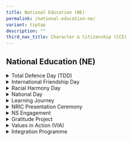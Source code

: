 ```yaml
---
title: National Education (NE)
permalink: /national-education-ne/
variant: tiptap
description: ""
third_nav_title: Character & Citizenship (CCE)
---
```

<h2>National Education (NE)</h2>
<div data-type="detailGroup" class="isomer-accordion isomer-accordion-white">
<details class="isomer-details">
<summary>Total Defence Day (TDD)</summary>
<div data-type="detailsContent" class="isomer-details-content">
<p></p>
<div class="isomer-image-wrapper">
<img style="width: 100%" height="auto" width="100%" alt="" src="/images/CCE/2024_Total_Defence_Day_Write_Up.jpg">
</div>
</div>
</details>
<details class="isomer-details">
<summary>International Friendship Day</summary>
<div data-type="detailsContent" class="isomer-details-content">
<p>
<br>Ahmad Ibrahim Secondary School is proud to celebrate International Friendship
Day on 9th April 2025 with an engaging assembly programme that highlights
the importance of forging friendships and embracing cultural exchange in
our diverse ASEAN region. We invited the National Library Board (NLB) for
the programme where we curated an interactive experience centred on the
theme “Forging Friendships in a Complex World.” Students will explore powerful
stories such as The Rent Collector, Girl of the Southern Sea, My Father,
The Panda Killer, and Lotus Flower Champion, each reflecting the strength
of friendship, resilience, and cultural understanding. These featured books
are also available on Sora, our digital library, ensuring that students
can continue their journey of discovery beyond the event.
<br>
<br>The assembly also featured quizzes on ASEAN cultures, book trailers, and
reflective discussions, encouraging students to connect the stories to
their own lives and the broader ASEAN context. Adding to the festivities,
Sec 1-3 ISPR students will set up vibrant booths to showcase traditional
games, share insights on bilateral ties, and invite everyone to contribute
to a well-wishing tree-fostering bonds of friendship across our school
community. Through these activities, we hope to inspire every student to
appreciate the richness of our region’s cultures and the vital role of
friendship in building a harmonious and inclusive society.</p>
<div class="iframe-wrapper">
<iframe height="569" width="960" allowfullscreen="true" frameborder="0" src="https://docs.google.com/presentation/d/e/2PACX-1vQniyDfyoBbQUab-vau2KazvGZkwcMOb3MMZWWhoad5C5GU-Zm9GznGDyWjtqhK9_YDD-B5Q1ikPw_x/pubembed?start=true&amp;loop=true&amp;delayms=10000"></iframe>
</div>
<p></p>
<div class="isomer-image-wrapper">
<img style="width: 100%" height="auto" width="100%" alt="International Friendship Day 2024" src="/images/CCE/2024_International_Friendship_Day_Write_Up.jpg">
</div>
</div>
</details>
<details class="isomer-details">
<summary>Racial Harmony Day</summary>
<div data-type="detailsContent" class="isomer-details-content">
<p><em>Contents coming up soon!</em>
</p>
</div>
</details>
<details class="isomer-details">
<summary>National Day</summary>
<div data-type="detailsContent" class="isomer-details-content">
<p></p>
<div class="isomer-image-wrapper">
<img style="width: 100%" height="auto" width="100%" alt="National Day 2024" src="/images/CCE/2024_National_Day_Write_Up.jpg">
</div>
</div>
</details>
<details class="isomer-details">
<summary>Learning Journey</summary>
<div data-type="detailsContent" class="isomer-details-content">
<h4><strong>Secondary 2 Learning Journey to the National Museum of Singapore</strong></h4>
<p>On 7 February 2025, our Secondary 2 cohort embarked on a meaningful learning
journey to the National Museum of Singapore, participating in the Museum-based
Learning Programme, "Artefactually Speaking." This visit aimed to deepen
students’ understanding of Singapore’s rich history while fostering a stronger
sense of national identity and citizenship.</p>
<p></p>
<p>During the programme, students explored artefacts spanning 700 years of
Singapore’s history and engaged in insightful discussions with Museum Educators.
They had the freedom to select artefacts of interest, interact with their
peers, and uncover the stories behind these historical pieces. Through
these interactions, they gained a deeper appreciation of how individuals
and communities in Singapore’s past forged connections with one another
and with the places they called home.</p>
<p></p>
<p>As Singapore’s oldest museum — founded in 1887 as the Raffles Museum and
Library — the National Museum of Singapore continues to inspire with its
exhibitions and programmes. This enriching experience provided our students
with valuable perspectives on our nation’s history, reinforcing the importance
of heritage and identity in shaping our collective future.</p>
<p></p>
<div class="isomer-image-wrapper">
<img style="width: 100%" height="auto" width="100%" alt="Sec 2 Learning Journey_01" src="/images/CCE/S2_LJ1.jpg">
</div>
<div class="isomer-image-wrapper">
<img style="width: 100%" height="auto" width="100%" alt="Sec 2 Learning Journey_02" src="/images/CCE/S2_LJ2.jpg">
</div>
<div class="isomer-image-wrapper">
<img style="width: 100%" height="auto" width="100%" alt="Sec 2 Learning Journey_03" src="/images/CCE/S2_LJ3.jpg">
</div>
</div>
</details>
<details class="isomer-details">
<summary>NRIC Presentation Ceremony</summary>
<div data-type="detailsContent" class="isomer-details-content">
<p></p>
<div class="isomer-image-wrapper">
<img style="width: 100%" height="auto" width="100%" alt="NRIC Presentation 2024" src="/images/CCE/2024_NRIC_Presentation.jpg">
</div>
</div>
</details>
<details class="isomer-details">
<summary>NS Engagement</summary>
<div data-type="detailsContent" class="isomer-details-content">
<p></p>
<div class="isomer-image-wrapper">
<img style="width: 100%" height="auto" width="100%" alt="National Service (NS) Sharing" src="/images/CCE/2024_NS_Sharing.jpg">
</div>
</div>
</details>
<details class="isomer-details">
<summary>Gratitude Project</summary>
<div data-type="detailsContent" class="isomer-details-content">
<p>The Gratitude Project allows Secondary 1 students to show appreciation
to their primary school teachers. The Secondary 1 students were engaged
in writing&nbsp;their messages of gratitude and designing the cards.</p>
<p></p>
<div class="isomer-image-wrapper">
<img style="width: 100%" height="auto" width="100%" alt="" src="/images/graditude_2025.jpg">
</div>
</div>
</details>
<details class="isomer-details">
<summary>Values in Action (VIA)</summary>
<div data-type="detailsContent" class="isomer-details-content">
<p></p>
<div class="isomer-image-wrapper">
<img style="width: 100%" height="auto" width="100%" alt="Value In Actions_01" src="/images/CCE/2024_Value_In_Actions__Yearbook_Page_1.jpg">
</div>
<div class="isomer-image-wrapper">
<img style="width: 100%" height="auto" width="100%" alt="Value In Actions_02" src="/images/CCE/2024_Value_In_Actions__Yearbook_Page_2.jpg">
</div>
<div class="isomer-image-wrapper">
<img style="width: 100%" height="auto" width="100%" alt="Value In Actions_03" src="/images/CCE/2024_Value_In_Actions__Yearbook_Page_3.jpg">
</div>
</div>
</details>
<details class="isomer-details">
<summary>Integration Programme</summary>
<div data-type="detailsContent" class="isomer-details-content">
<p></p>
<div class="isomer-image-wrapper">
<img style="width: 100%" height="auto" width="100%" alt="" src="/images/Integrated_program_for_school_Website__1_.jpg">
</div>
</div>
</details>
</div>
<p></p>